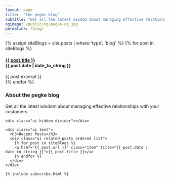 ```yaml
---
layout: page
title:  "the pegke blog"
subtitle: "Get all the latest wisdom about managing effective relationships with your customers"
ogimage: /public/og/pegke-og.jpg
permalink: /blog/
---
```


<div class="ui grid stackable">
  <div class="eleven wide column">
    {% assign siteBlogs = site.posts | where:'type', 'blog' %}
    {% for post in siteBlogs %}
    <div class="ui column fluid">
      <div class="content">
        <h4 class="ui large header">
          <a href="{{ post.url }}" title="{{ post.title }}">{{ post.title }}</a>
          <div class="sub header ui grey tiny">{{ post.date | date_to_string }}</div>
        </h4>
        <div class="description">
          {{ post.excerpt }}
        </div>
      </div>
      <div class="ui hidden divider"></div>
    </div>
    {% endfor %}
  </div>
  <div class="five wide column segment">
    <div class="ui text">
      <h3>About the pegke blog</h3>
      <p>
        Get all the latest wisdom about managing effective relationships with your customers
      </p>
    </div>

    <div class="ui hidden divider"></div>

    <div class="ui text">
      <h3>Recent Posts</h3>
      <div class="ui related-posts ordered list">
        {% for post in siteBlogs %}
        <a href="{{ post.url }}" class="item" title="{{ post.date | date_to_string }}">{{ post.title }}</a>
        {% endfor %}
      </div>
    </div>

    {% include subscribe.html %}


  </div>
</div>
